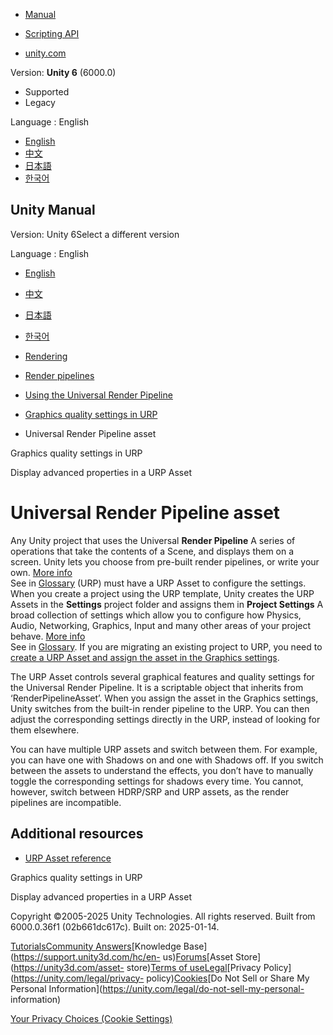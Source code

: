 [](https://docs.unity3d.com)

  * [Manual](../Manual/index.html)
  * [Scripting API](../ScriptReference/index.html)

  * [unity.com](https://unity.com/)

Version: **Unity 6** (6000.0)

  * Supported
  * Legacy

Language : English

  * [English](/Manual/urp/urp-asset-and-renderer.html)
  * [中文](/cn/current/Manual/urp/urp-asset-and-renderer.html)
  * [日本語](/ja/current/Manual/urp/urp-asset-and-renderer.html)
  * [한국어](/kr/current/Manual/urp/urp-asset-and-renderer.html)

[](https://docs.unity3d.com)

## Unity Manual

Version: Unity 6Select a different version

Language : English

  * [English](/Manual/urp/urp-asset-and-renderer.html)
  * [中文](/cn/current/Manual/urp/urp-asset-and-renderer.html)
  * [日本語](/ja/current/Manual/urp/urp-asset-and-renderer.html)
  * [한국어](/kr/current/Manual/urp/urp-asset-and-renderer.html)

  * [Rendering](../rendering-and-post-processing.html)
  * [Render pipelines](../render-pipelines.html)
  * [Using the Universal Render Pipeline](../universal-render-pipeline.html)
  * [Graphics quality settings in URP](../urp/urp-quality-settings-landing.html)
  * Universal Render Pipeline asset

[](../urp/urp-quality-settings-landing.html)

Graphics quality settings in URP

[](../urp/urp-asset-additional-settings.html)

Display advanced properties in a URP Asset

# Universal Render Pipeline asset

Any Unity project that uses the Universal **Render Pipeline** A series of
operations that take the contents of a Scene, and displays them on a screen.
Unity lets you choose from pre-built render pipelines, or write your own.
[More info](../render-pipelines.html)  
See in [Glossary](../Glossary.html#Renderpipeline) (URP) must have a URP Asset
to configure the settings. When you create a project using the URP template,
Unity creates the URP Assets in the **Settings** project folder and assigns
them in **Project Settings** A broad collection of settings which allow you to
configure how Physics, Audio, Networking, Graphics, Input and many other areas
of your project behave. [More info](../comp-ManagerGroup.html)  
See in [Glossary](../Glossary.html#ProjectSettings). If you are migrating an
existing project to URP, you need to [create a URP Asset and assign the asset
in the Graphics settings](InstallURPIntoAProject.html).

The URP Asset controls several graphical features and quality settings for the
Universal Render Pipeline. It is a scriptable object that inherits from
‘RenderPipelineAsset’. When you assign the asset in the Graphics settings,
Unity switches from the built-in render pipeline to the URP. You can then
adjust the corresponding settings directly in the URP, instead of looking for
them elsewhere.

You can have multiple URP assets and switch between them. For example, you can
have one with Shadows on and one with Shadows off. If you switch between the
assets to understand the effects, you don’t have to manually toggle the
corresponding settings for shadows every time. You cannot, however, switch
between HDRP/SRP and URP assets, as the render pipelines are incompatible.

## Additional resources

  * [URP Asset reference](universalrp-asset.html)

[](../urp/urp-quality-settings-landing.html)

Graphics quality settings in URP

[](../urp/urp-asset-additional-settings.html)

Display advanced properties in a URP Asset

Copyright ©2005-2025 Unity Technologies. All rights reserved. Built from
6000.0.36f1 (02b661dc617c). Built on: 2025-01-14.

[Tutorials](https://learn.unity.com/)[Community
Answers](https://answers.unity3d.com)[Knowledge
Base](https://support.unity3d.com/hc/en-
us)[Forums](https://forum.unity3d.com)[Asset Store](https://unity3d.com/asset-
store)[Terms of
use](https://docs.unity3d.com/Manual/TermsOfUse.html)[Legal](https://unity.com/legal)[Privacy
Policy](https://unity.com/legal/privacy-
policy)[Cookies](https://unity.com/legal/cookie-policy)[Do Not Sell or Share
My Personal Information](https://unity.com/legal/do-not-sell-my-personal-
information)

[Your Privacy Choices (Cookie Settings)](javascript:void\(0\);)

